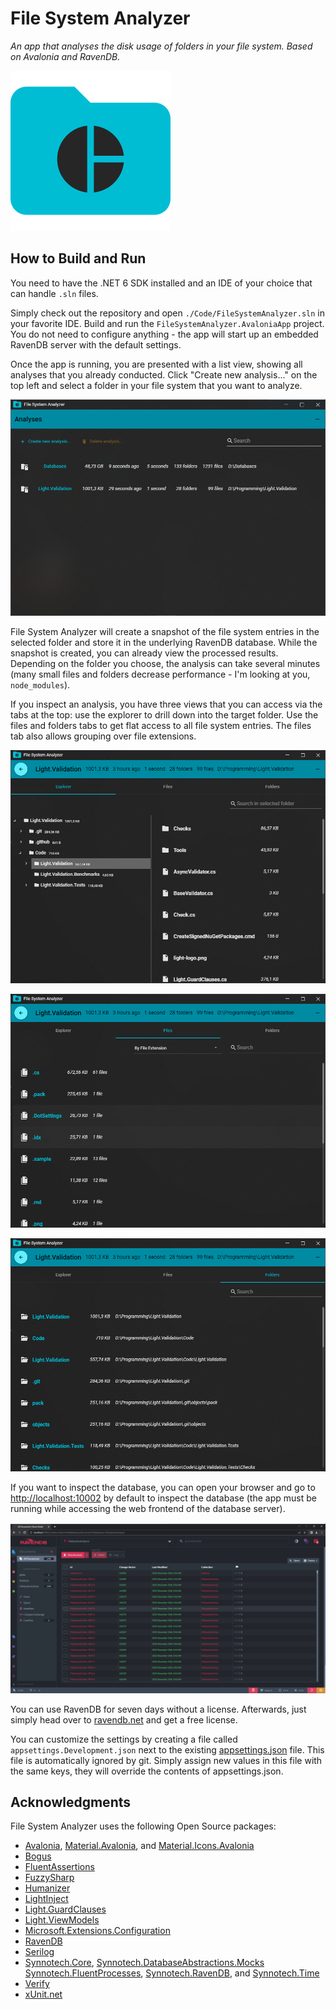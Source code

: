 # File System Analyzer

*An app that analyses the disk usage of folders in your file system. Based on Avalonia and RavenDB.*

![Light Libraries Logo](/Design/file-system-analyzer-icon-256x256.png)

## How to Build and Run

You need to have the .NET 6 SDK installed and an IDE of your choice that can handle `.sln` files. 

Simply check out the repository and open `./Code/FileSystemAnalyzer.sln` in your favorite IDE. Build and run the `FileSystemAnalyzer.AvaloniaApp` project. You do not need to configure anything - the app will start up an embedded RavenDB server with the default settings.

Once the app is running, you are presented with a list view, showing all analyses that you already conducted. Click "Create new analysis..." on the top left and select a folder in your file system that you want to analyze.

![Light Libraries Logo](/Design/analyses-list-view.png)

File System Analyzer will create a snapshot of the file system entries in the selected folder and store it in the underlying RavenDB database. While the snapshot is created, you can already view the processed results. Depending on the folder you choose, the analysis can take several minutes (many small files and folders decrease performance - I'm looking at you, `node_modules`).

If you inspect an analysis, you have three views that you can access via the tabs at the top: use the explorer to drill down into the target folder. Use the files and folders tabs to get flat access to all file system entries. The files tab also allows grouping over file extensions.

![Light Libraries Logo](/Design/explorer.png)

![Light Libraries Logo](/Design/files-view.png)

![Light Libraries Logo](/Design/folders-view.png)

If you want to inspect the database, you can open your browser and go to [http://localhost:10002](http://localhost:10002) by default to inspect the database (the app must be running while accessing the web frontend of the database server).

![Light Libraries Logo](/Design/ravendb.png)

You can use RavenDB for seven days without a license. Afterwards, just simply head over to [ravendb.net](https://ravendb.net/buy) and get a free license.

You can customize the settings by creating a file called `appsettings.Development.json` next to the existing [appsettings.json](https://github.com/feO2x/FileSystemAnalyzer/blob/main/Code/FileSystemAnalyzer.AvaloniaApp/appsettings.json) file. This file is automatically ignored by git. Simply assign new values in this file with the same keys, they will override the contents of appsettings.json.

## Acknowledgments

File System Analyzer uses the following Open Source packages:

- [Avalonia](https://avaloniaui.net/), [Material.Avalonia](https://github.com/AvaloniaCommunity/Material.Avalonia), and [Material.Icons.Avalonia](https://github.com/SKProCH/Material.Icons)
- [Bogus](https://github.com/bchavez/Bogus)
- [FluentAssertions](https://fluentassertions.com/)
- [FuzzySharp](https://github.com/JakeBayer/FuzzySharp)
- [Humanizer](https://humanizr.net/)
- [LightInject](https://www.lightinject.net/)
- [Light.GuardClauses](https://github.com/feO2x/Light.GuardClauses)
- [Light.ViewModels](https://github.com/feO2x/Light.ViewModels)
- [Microsoft.Extensions.Configuration](https://learn.microsoft.com/en-us/dotnet/core/extensions/configuration)
- [RavenDB](https://ravendb.net/)
- [Serilog](https://serilog.net/)
- [Synnotech.Core](https://github.com/Synnotech-AG/Synnotech.Core), [Synnotech.DatabaseAbstractions.Mocks](https://github.com/Synnotech-AG/Synnotech.DatabaseAbstractions.Mocks) [Synnotech.FluentProcesses](https://github.com/Synnotech-AG/Synnotech.FluentProcesses), [Synnotech.RavenDB](https://github.com/Synnotech-AG/Synnotech.RavenDB), and [Synnotech.Time](https://github.com/Synnotech-AG/Synnotech.Time)
- [Verify](https://github.com/VerifyTests/Verify)
- [xUnit.net](https://github.com/xunit/xunit)
